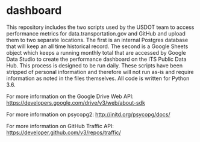 # dashboard
This repository includes the two scripts used by the USDOT team to access performance metrics for data.transportation.gov and GitHub and upload them to two separate locations. The first is an internal Postgres database that will keep an all time historical record. The second is a Google Sheets object which keeps a running monthly total that are accessed by Google Data Studio to create the performance dashboard on the ITS Public Data Hub. This process is designed to be run daily. These scripts have been stripped of personal information and therefore will not run as-is and require information as noted in the files themselves. All code is written for Python 3.6. 

For more information on the Google Drive Web API: https://developers.google.com/drive/v3/web/about-sdk

For more information on psycopg2: http://initd.org/psycopg/docs/

For more information on GitHub Traffic API: https://developer.github.com/v3/repos/traffic/
